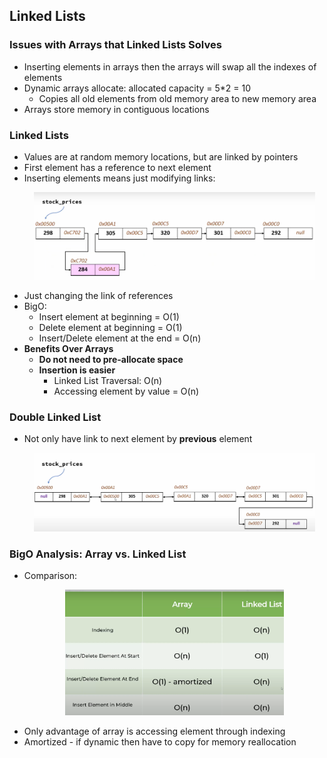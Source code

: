 ## Linked Lists
### Issues with Arrays that Linked Lists Solves
- Inserting elements in arrays then the arrays will swap all the indexes of elements
- Dynamic arrays allocate: allocated capacity = 5*2 = 10
    - Copies all old elements from old memory area to new memory area
- Arrays store memory in contiguous locations
### Linked Lists
- Values are at random memory locations, but are linked by pointers
- First element has a reference to next element
- Inserting elements means just modifying links: <p align="center"><img src="Images/linkedMemoryLoc.png" width="450"></p>
- Just changing the link of references
- BigO:
    - Insert element at beginning = O(1)
    - Delete element at beginning = O(1)
    - Insert/Delete element at the end = O(n)
- **Benefits Over Arrays**
    - **Do not need to pre-allocate space**
    - **Insertion is easier**
        - Linked List Traversal: O(n)
        - Accessing element by value = O(n)
### Double Linked List
- Not only have link to next element by **previous** element <p align="center"><img src="Images/doubleLinkList.png" width="450"></p>
### BigO Analysis: Array vs. Linked List
- Comparison: <p align="center"><img src="Images/arrayVsLink.png" width="350"></p>
- Only advantage of array is accessing element through indexing
- Amortized - if dynamic then have to copy for memory reallocation


